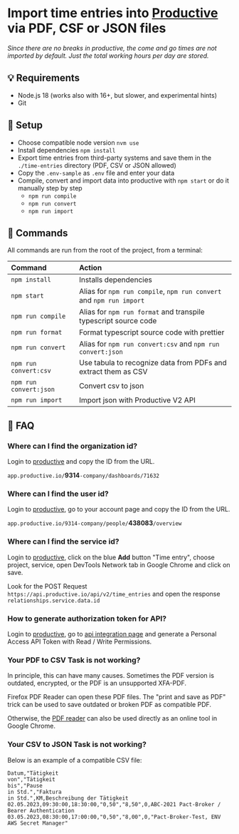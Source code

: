 # Import time entries into  [Productive](https://developer.productive.io/) via PDF, CSF or JSON files

*Since there are no breaks in productive, the come and go times are not imported by default. Just the total working hours per day are stored.*


## 💡 Requirements
- Node.js 18 (works also with 16+, but slower, and experimental hints)
- Git


## 🚀 Setup

- Choose compatible node version `nvm use`
- Install dependencies `npm install`
- Export time entries from third-party systems and save them in the `./time-entries` directory (PDF, CSV or JSON allowed)
- Copy the `.env-sample` as `.env` file and enter your data
- Compile, convert and import data into productive with `npm start` or do it manually step by step
  * `npm run compile`
  * `npm run convert`
  * `npm run import`


## 🧞 Commands

All commands are run from the root of the project, from a terminal:

| Command                | Action                                                              |
|:-----------------------|:--------------------------------------------------------------------|
| `npm install`          | Installs dependencies                                               |
| `npm start`            | Alias for `npm run compile`, `npm run convert` and `npm run import` |
| `npm run compile`      | Alias for `npm run format` and transpile typescript source code     |
| `npm run format`       | Format typescript source code with prettier                         |
| `npm run convert`      | Alias for `npm run convert:csv` and `npm run convert:json`          |
| `npm run convert:csv`  | Use tabula to recognize data from PDFs and extract them as CSV      |
| `npm run convert:json` | Convert csv to json                                                 |
| `npm run import`       | Import json with Productive V2 API                                  |


## 💁 FAQ

### Where can I find the organization id?

Login to [productive](https://app.productive.io) and copy the ID from the URL.

`app.productive.io/`**9314**`-company/dashboards/71632`

### Where can I find the user id?

Login to [productive](https://app.productive.io), go to your account page and copy the ID from the URL.

`app.productive.io/9314-company/people/`**438083**`/overview`

### Where can I find the service id?

Login to [productive](https://app.productive.io), click on the blue **Add** button "Time entry", choose project, service, open DevTools Network tab in Google Chrome and click on save.

Look for the POST Request `https://api.productive.io/api/v2/time_entries` and open the response `relationships.service.data.id`

### How to generate authorization token for API?

Login to [productive](https://app.productive.io), go to [api integration page](https://app.productive.io/[YOUR_ORGANISATION_ID]/settings/api-integrations) and generate a Personal Access API Token with Read / Write Permissions.

### Your PDF to CSV Task is not working?

In principle, this can have many causes. Sometimes the PDF version is outdated, encrypted, or the PDF is an unsupported XFA-PDF.

Firefox PDF Reader can open these PDF files. The "print and save as PDF" trick can be used to save outdated or broken PDF as compatible PDF.

Otherwise, the [PDF reader](https://mozilla.github.io/pdf.js/web/viewer.html) can also be used directly as an online tool in Google Chrome.

### Your CSV to JSON Task is not working?

Below is an example of a compatible CSV file:

```
Datum,"Tätigkeit
von","Tätigkeit
bis","Pause
in Std.","Faktura
in Std.",KM,Beschreibung der Tätigkeit
02.05.2023,09:30:00,18:30:00,"0,50","8,50",0,ABC-2021 Pact-Broker / Bearer Authentication
03.05.2023,08:30:00,17:00:00,"0,50","8,00",0,"Pact-Broker-Test, ENV AWS Secret Manager"
```